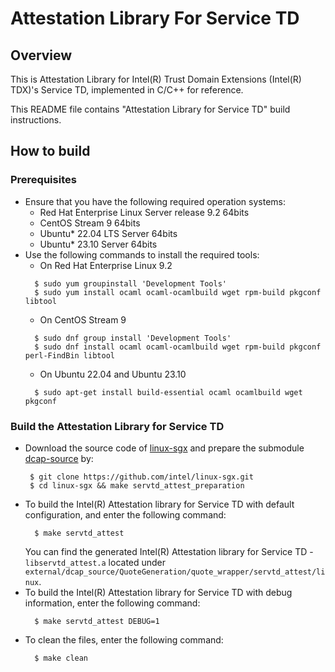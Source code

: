 # Attestation Library For Service TD
## Overview
This is Attestation Library for Intel(R) Trust Domain Extensions (Intel(R) TDX)'s Service TD, implemented in C/C++ for reference.   

This README file contains "Attestation Library for Service TD" build instructions.

## How to build
### Prerequisites

* Ensure that you have the following required operation systems: 
  * Red Hat Enterprise Linux Server release 9.2 64bits
  * CentOS Stream 9 64bits
  * Ubuntu* 22.04 LTS Server 64bits
  * Ubuntu* 23.10 Server 64bits
* Use the following commands to install the required tools:
  *  On Red Hat Enterprise Linux 9.2
  ```
    $ sudo yum groupinstall 'Development Tools'
    $ sudo yum install ocaml ocaml-ocamlbuild wget rpm-build pkgconf libtool
  ```
  *  On CentOS Stream 9
  ```
    $ sudo dnf group install 'Development Tools'
    $ sudo dnf install ocaml ocaml-ocamlbuild wget rpm-build pkgconf perl-FindBin libtool
  ```
  * On Ubuntu 22.04 and Ubuntu 23.10
  ```
    $ sudo apt-get install build-essential ocaml ocamlbuild wget pkgconf
  ```
 
### Build the Attestation Library for Service TD
* Download the source code of [linux-sgx](https://github.com/intel/linux-sgx) and prepare the submodule [dcap-source](https://github.com/intel/SGXDataCenterAttestationPrimitives) by:
  ```
   $ git clone https://github.com/intel/linux-sgx.git
   $ cd linux-sgx && make servtd_attest_preparation
  ```
* To build the Intel(R) Attestation library for Service TD with default configuration, and enter the following command:
  ```
    $ make servtd_attest
  ```
  You can find the generated Intel(R) Attestation library for Service TD - `libservtd_attest.a` located under `external/dcap_source/QuoteGeneration/quote_wrapper/servtd_attest/linux`.
* To build the Intel(R) Attestation library for Service TD with debug information, enter the following command:
  ```
    $ make servtd_attest DEBUG=1
  ```
* To clean the files, enter the following command:
  ```
    $ make clean
  ```